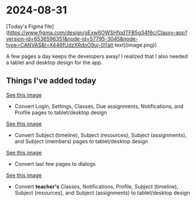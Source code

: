 # 2024-08-31

[Today's Figma file](https://www.figma.com/design/gExw6OWSHfpdTFB5g34f6c/Classy-app?version-id=6536596351&node-id=57795-3045&node-type=CANVAS&t=X446fUdzXRdoO9uj-0![alt text](image.png))

A few pages a day keeps the developers away! I realized that I also needed a tablet and desktop design for the app.

## Things I've added today

[See this image](./Changes.png)

- Convert Login, Settings, Classes, Due assignments, Notifications, and Profile pages to tablet/desktop design

[See this image](./Changes-1.png)

- Convert Subject (timeline), Subject (resources), Subject (assignments), and Subject (members) pages to tablet/desktop design

[See this image](./Changes-2.png)

- Convert last few pages to dialogs

[See this image](./Changes-3.png)

- Convert **teacher's** Classes, Notifications, Profile, Subject (timeline), Subject (resources), and Subject (assignments) to tablet/desktop design
